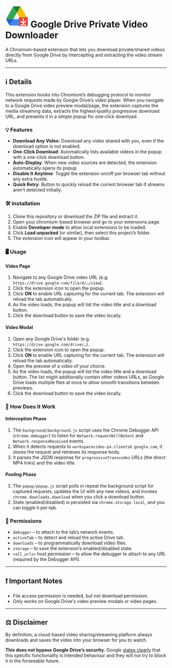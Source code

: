 # ![Google Drive Private Video Downloader icon](assets/icon.svg) Google Drive Private Video Downloader

A Chromium-based extension that lets you download private/shared videos directly from Google Drive by intercepting and extracting the video stream URLs.

---

## ℹ️ Details

This extension hooks into Chromium’s debugging protocol to monitor network requests made by Google Drive’s video player. When you navigate to a Google Drive video preview modal/page, the extension captures the media streaming data, extracts the highest‑quality progressive download URL, and presents it in a simple popup for one‑click download.

### 💡 Features

- **Download Any Video**: Download any video shared with you, even if the download option is not enabled.
- **One‑Click Download**: Automatically lists available videos in the popup with a one-click download button.
- **Auto‑Display**: When new video sources are detected, the extension automatically opens its popup.
- **Disable It Anytime**: Toggle the extension on/off per browser tab without any extra hustle.
- **Quick Retry**: Button to quickly reload the current browser tab if streams aren’t detected initially.

### 🛠️ Installation

1. Clone this repository or download the ZIP file and extract it.
2. Open your chromium-based browser and go to your extensions page.
3. Enable **Developer mode** to allow local extensions to be loaded.
4. Click **Load unpacked** (or similar), then select this project’s folder.
5. The extension icon will appear in your toolbar.

### 🖥️ Usage

#### Video Page

1. Navigate to any Google Drive video URL (e.g. `https://drive.google.com/file/d/…/view`).
2. Click the extension icon to open the popup.
3. Click **ON** to enable URL capturing for the current tab. The extension will reload the tab automatically.
4. As the video loads, the popup will list the video title and a download button.
5. Click the download button to save the video locally.

#### Video Modal

1. Open any Google Drive's folder (e.g. `https://drive.google.com/drive/…`).
2. Click the extension icon to open the popup.
3. Click **ON** to enable URL capturing for the current tab. The extension will reload the tab automatically.
4. Open the preview of a video of your choice.
5. As the video loads, the popup will list the video title and a download button.
The list might additionally contain other videos URLs, as Google Drive loads multiple files at once to allow smooth transitions between previews.
6. Click the download button to save the video locally.

### 🧠 How Does It Work

#### Interception Phase

1. The `background/background.js` script uses the Chrome Debugger API (`chrome.debugger`) to listen for `Network.requestWillBeSent` and `Network.responseReceived` events.
2. When it detects requests to `workspacevideo-pa.clients6.google.com`, it stores the request and retrieves its response body.
3. It parses the JSON response for `progressiveTranscodes` URLs (the direct MP4 links) and the video title.

#### Pooling Phase

1. The `popup/popup.js` script polls in repeat the background script for captured requests, updates the UI with any new videos, and invokes `chrome.downloads.download` when you click a download button.
2. State (enabled/disabled) is persisted via `chrome.storage.local`, and you can toggle it per‑tab.

### 🔐 Permissions

- `debugger` – to attach to the tab’s network events.
- `activeTab` – to detect and reload the active Drive tab.
- `downloads` – to programmatically download video files.
- `storage` – to save the extension’s enabled/disabled state.
- `<all_urls>` host permission – to allow the debugger to attach to any URL (required by the Debugger API).

---

## ❗ Important Notes

- File access permission is needed, but not download permission.
- Only works on Google Drive's video preview modals or video pages.

---

## ⚖️ Disclaimer

By definition, a cloud-based video sharing/streaming platform always downloads and saves the video into your browser for you to watch.

**This does not bypass Google Drive’s security**. Google [states clearly][1] that this specific functionality is intended behaviour and they will not try to block it in the forseeable future.

[1]: https://bughunters.google.com/learn/invalid-reports/google-products/5300109711245312/download-print-copy-protection-bypasses-in-drive "Download protection bypasses in Google Drive"
